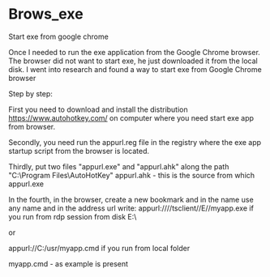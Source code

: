 # Brows_exe
 Start exe from google chrome


Once I needed to run the exe application from the Google Chrome browser. The browser did not want to start exe, he just downloaded it from the local disk. I went into research and found a way to start exe from Google Chrome browser

Step by step:

First you need to download and install the distribution https://www.autohotkey.com/ on computer where you need start exe app from browser.

Secondly, you need run the appurl.reg file in the registry where the exe app startup script from the browser is located.

Thirdly, put two files "appurl.exe" and "appurl.ahk" along the path "C:\Program Files\AutoHotKey\"
appurl.ahk - this is the source from which appurl.exe

In the fourth, in the browser, create a new bookmark and in the name use any name and in the address url write:
appurl:////tsclient//E//myapp.exe    if you run from rdp session from disk E:\

or

appurl://C:/usr/myapp.cmd    if you run from local folder

myapp.cmd - as example is present
